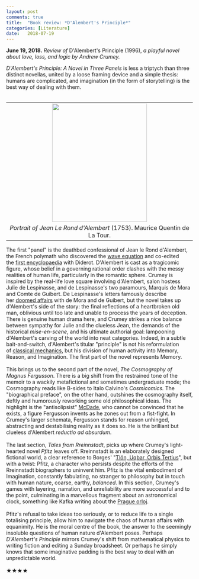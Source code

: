 ```yaml
---
layout: post
comments: true
title:  "Book review: *D'Alembert's Principle*"
categories: [Literature]
date:   2018-07-19
---
```


**June 19, 2018.** *Review of* D'Alembert's Principle (1996), *a playful novel about love, loss, and logic by Andrew Crumey.*

<i>D'Alembert's Principle: A Novel in Three Panels</i> is less a triptych than three distinct novellas, united by a loose framing device and a simple thesis: humans are complicated, and imagination (in the form of storytelling) is the best way of dealing with them.<br />
<br />
<table align="center" cellpadding="0" cellspacing="0" class="tr-caption-container" style="margin-left: auto; margin-right: auto; text-align: center;"><tbody>
<tr><td style="text-align: center;"><a href="https://upload.wikimedia.org/wikipedia/commons/d/df/Alembert.jpg" imageanchor="1" style="margin-left: auto; margin-right: auto;"><img border="0" data-original-height="640" data-original-width="512" height="320" src="https://upload.wikimedia.org/wikipedia/commons/d/df/Alembert.jpg" width="256" /></a></td></tr>
<tr><td class="tr-caption" style="text-align: center;"><i>Portrait of Jean Le Rond d'Alembert</i> (1753).&nbsp;Maurice Quentin de La Tour.</td></tr>
</tbody></table>
The first "panel" is the deathbed confessional of Jean le Rond d'Alembert, the French polymath who discovered the <a href="https://en.wikipedia.org/wiki/Wave_equation">wave equation</a> and co-edited the&nbsp;<a href="https://en.wikipedia.org/wiki/Encyclop%C3%A9die">first encyclopaedia</a> with Diderot. D'Alembert is cast as a tragicomic figure, whose belief in a governing rational order clashes with the messy realities of human life, particularly in the romantic sphere. Crumey is inspired by the real-life love square involving d'Alembert, salon hostess Julie de Lespinasse, and de Lespinasse's two paramours, Marquis de Mora and Comte de Guibert. De Lespinasse's letters famously describe her&nbsp;<a href="https://en.wikipedia.org/wiki/Jeanne_Julie_%C3%89l%C3%A9onore_de_Lespinasse#Letters">doomed affairs</a>&nbsp;with de Mora and de Guibert, but the novel takes up d'Alembert's side of the story: the final reflections of a heartbroken old man, oblivious until too late and unable to process the years of deception. There is genuine human drama here, and Crumey strikes a nice balance between sympathy for Julie and the clueless Jean, the demands of the historical <i>mise-en-scene</i>, and his ultimate authorial goal: lampooning d'Alembert's carving of the world into neat categories. Indeed, in a subtle bait-and-switch, d'Alembert's titular "principle" is not his reformulation of&nbsp;<a href="https://en.wikipedia.org/wiki/D%27Alembert%27s_principle">classical mechanics</a>,&nbsp;but his division of human&nbsp;activity into Memory, Reason, and Imagination. The first part of the novel represents Memory.<br />
<br />
This brings us to the second part of the novel, <i>The Cosmography of Magnus Fergusson</i>. There is a big shift from the restrained tone of the memoir to a wackily metafictional and sometimes undergraduate mode; the Cosmography reads like B-sides to Italo Calvino's <i>Cosmicomics.</i>&nbsp;The "biographical preface", on the other hand, outshines the cosmography itself, deftly and humorously reworking some old philosophical ideas. The highlight is the "antisolipsist" <a href="https://en.wikipedia.org/wiki/Philosophical_zombie">McDade</a>, who cannot be convinced that he exists, a figure Fergusson invents as he zones out from a fist-fight. In Crumey's larger schemata, Fergusson stands for reason unhinged, abstracting and destabilising reality as it does so. He is the brilliant but clueless d'Alembert <i>reductio ad absurdum</i>.<br />
<br />
The last section, <i>Tales from Rreinnstadt</i>, picks up where Crumey's light-hearted novel&nbsp;<i>Pfitz</i>&nbsp;leaves off. Rreinnstadt is an elaborately designed fictional world, a clear reference to Borges' "<a href="https://en.wikipedia.org/wiki/Tl%C3%B6n,_Uqbar,_Orbis_Tertius">Tlön, Uqbar, Orbis Tertius</a>", but with a twist: Pfitz, a character who persists despite the efforts of the Rreinnstadt biographers to uninvent him. Pfitz is the vital embodiment of Imagination, constantly fabulating, no stranger to philosophy but in touch with human nature, coarse, earthy, <i>balanced</i>. In this section, Crumey's games with layering, narration, and unreliability are more successful and to the point, culminating in a marvellous fragment about an astronomical clock, something like Kafka writing about the <a href="https://en.wikipedia.org/wiki/Prague_astronomical_clock">Prague orloj</a>.<br />
<br />
Pfitz's refusal to take ideas too seriously, or to reduce life to a single totalising principle, allow him to navigate the chaos of human affairs with equanimity. He is the moral centre of the book, the answer to the seemingly insoluble questions of human nature d'Alembert poses. Perhaps <i>D'Alembert's Principle</i> mirrors Crumey's shift from mathematical physics to writing fiction and editing a Sunday broadsheet. Or perhaps he simply knows that some imaginative padding is the best way to deal with an unpredictable world.<br />
<br />
★★★★
